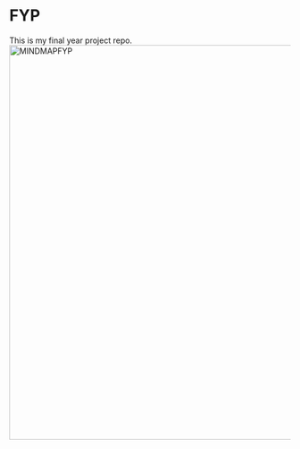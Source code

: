 # FYP
This is my final year project repo. 
<img width="706" alt="MINDMAPFYP" src="https://github.com/Aahanakhanal/FYP/assets/85916187/1c1aa38a-3a19-4d01-8a9a-968efb032a40">

